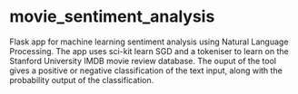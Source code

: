 # movie_sentiment_analysis
Flask app for machine learning sentiment analysis using Natural Language Processing. 
The app uses sci-kit learn SGD and a tokeniser to learn on the Stanford University IMDB movie review database. 
The ouput of the tool gives a positive or negative classification of the text input, along with the probability output of the classification.
